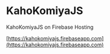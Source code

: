 # KahoKomiyaJS

KahoKomiyaJS on Firebase Hosting

[https://kahokomiyajs.firebaseapp.com](https://kahokomiyajs.firebaseapp.com)
